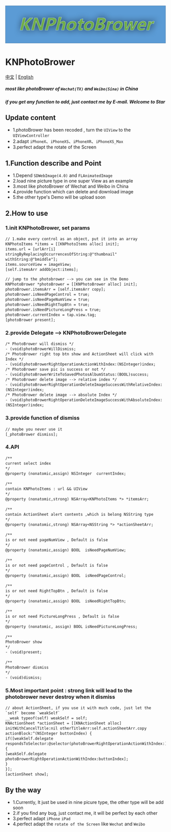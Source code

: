 ![image](https://raw.githubusercontent.com/LuKane/KNImageResource/master/PhotoBrower/KNPhotoBrower.png)
# KNPhotoBrower
[中文](https://github.com/LuKane/KNPhotoBrower/blob/master/README_Chinese.md) | [English](https://github.com/LuKane/KNPhotoBrower/blob/master/README.md)

##### most like photoBrower of `Wechat(TX)` and `Weibo(Sina)` in China
##### if you get any function to add, just contact me by E-mail. Welcome to Star 





## Update content
* 1.photoBrower has been recoded , turn the `UIView` to the `UIViewController`
* 2.adapt `iPhoneX`、`iPhoneXS`、`iPhoneXR`、`iPhoneXS_Max`
* 3.perfect adapt the rotate of the Screen



## 1.Function describe and Point
* 1.Depend `SDWebImage(4.0)` and `FLAnimatedImage`
* 2.load nine picture type in one super View as an example
* 3.most like photoBrower of Wechat and Weibo in China
* 4.provide function which can delete and download image
* 5.the other type's Demo will be upload soon


## 2.How to use

### 1.init KNPhotoBrower, set params
```
// 1.make every control as an object, put it into an array
KNPhotoItems *items = [[KNPhotoItems alloc] init];
items.url = [urlArr[i] stringByReplacingOccurrencesOfString:@"thumbnail" withString:@"bmiddle"];
items.sourceView = imageView;
[self.itemsArr addObject:items];
```

```
// jump to the photobrower --> you can see in the Demo 
KNPhotoBrower *photoBrower = [[KNPhotoBrower alloc] init];
photoBrower.itemsArr = [self.itemsArr copy];
photoBrower.isNeedPageControl = true;
photoBrower.isNeedPageNumView = true;
photoBrower.isNeedRightTopBtn = true;
photoBrower.isNeedPictureLongPress = true;
photoBrower.currentIndex = tap.view.tag;
[photoBrower present];
```

### 2.provide Delegate --> KNPhotoBrowerDelegate
```
/* PhotoBrower will dismiss */
- (void)photoBrowerWillDismiss;
/* PhotoBrower right top btn show and ActionSheet will click with Index */
- (void)photoBrowerRightOperationActionWithIndex:(NSInteger)index;
/* PhotoBrower save pic is success or not */
- (void)photoBrowerWriteToSavedPhotosAlbumStatus:(BOOL)success;
/* PhotoBrower delete image --> relative index */
- (void)photoBrowerRightOperationDeleteImageSuccessWithRelativeIndex:(NSInteger)index;
/* PhotoBrower delete image --> absolute Index */
- (void)photoBrowerRightOperationDeleteImageSuccessWithAbsoluteIndex:(NSInteger)index;
```

### 3.provide function of dismiss
```
// maybe you never use it
[_photoBrower dismiss];
```

### 4.API
```
/**
current select index
*/
@property (nonatomic,assign) NSInteger  currentIndex;

/**
contain KNPhotoItems : url && UIView
*/
@property (nonatomic,strong) NSArray<KNPhotoItems *> *itemsArr;

/**
contain ActionSheet alert contents ,which is belong NSString type
*/
@property (nonatomic,strong) NSArray<NSString *> *actionSheetArr;

/**
is or not need pageNumView , Default is false
*/
@property (nonatomic,assign) BOOL  isNeedPageNumView;

/**
is or not need pageControl , Default is false
*/
@property (nonatomic,assign) BOOL  isNeedPageControl;

/**
is or not need RightTopBtn , Default is false
*/
@property (nonatomic,assign) BOOL  isNeedRightTopBtn;

/**
is or not need PictureLongPress , Default is false
*/
@property (nonatomic, assign) BOOL isNeedPictureLongPress;

/**
PhotoBrower show
*/
- (void)present;

/**
PhotoBrower dismiss
*/
- (void)dismiss;
```

### 5.Most important point : strong link will lead to the photobrower never destroy when it dismiss
```
// about ActionSheet, if you use it with much code, just let the `self` become `weakSelf` 
__weak typeof(self) weakSelf = self;
KNActionSheet *actionSheet = [[KNActionSheet alloc] initWithCancelTitle:nil otherTitleArr:self.actionSheetArr.copy actionBlock:^(NSInteger buttonIndex) {
if([weakSelf.delegate respondsToSelector:@selector(photoBrowerRightOperationActionWithIndex:)]){
[weakSelf.delegate photoBrowerRightOperationActionWithIndex:buttonIndex];
}
}];
[actionSheet show];

```

## By the way
* 1.Currently, It just be used in nine picure type, the other type will be add soon
* 2.if you find any bug, just contact me, it will be perfect by each other
* 3.perfect adapt `iPhone` `iPad`
* 4.perfect adapt the `rotate of the Screen` like `Wechat` and `Weibo`
